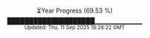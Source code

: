 <p align="center">
⏳Year Progress (69.53 %) <br>
████████████████████▁▁▁▁▁▁▁▁▁▁ <br>
<sub>Updated: Thu, 11 Sep 2025 18:28:22 GMT</sub>
</p>

